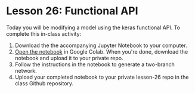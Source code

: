 # Lesson 26: Functional API

Today you will be modifying a model using the keras functional API. To complete this in-class activity:

1. Download the the accompanying Jupyter Notebook to your computer. 
2. [Open the notebook](https://colab.research.google.com/github/westpoint-neural-networks/lesson-26/blob/master/7_1_functional_api.ipynb) in Google Colab. When you're done, download the notebook and upload it to your private repo. 
3. Follow the instructions in the notebook to generate a two-branch network. 
4. Upload your completed notebook to your private lesson-26 repo in the class Github repository.
